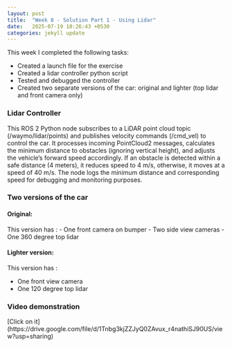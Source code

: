 ```yaml
---
layout: post
title:  "Week 8 - Solution Part 1 - Using Lidar"
date:   2025-07-19 10:26:43 +0530
categories: jekyll update
---
```


This week I completed the following tasks:

- Created a launch file for the exercise
- Created a lidar controller python script
- Tested and debugged the controller
- Created two separate versions of the car: original and lighter (top lidar and front camera only)

<h3>Lidar Controller</h3>

This ROS 2 Python node subscribes to a LiDAR point cloud topic (/waymo/lidar/points) and publishes velocity commands (/cmd_vel) to control the car. It processes incoming PointCloud2 messages, calculates the minimum distance to obstacles (ignoring vertical height), and adjusts the vehicle’s forward speed accordingly. If an obstacle is detected within a safe distance (4 meters), it reduces speed to 4 m/s, otherwise, it moves at a speed of 40 m/s. The node logs the minimum distance and corresponding speed for debugging and monitoring purposes.

<h3>Two versions of the car</h3>

<h4>Original:</h4>
This version has :
- One front camera on bumper
- Two side view cameras
- One 360 degree top lidar

<h4>Lighter version:</h4>
This version has :

- One front view camera
- One 120 degree top lidar

<h3> Video demonstration </h3>
[Click on it](https://drive.google.com/file/d/1Tnbg3kjZZJyQ0ZAvux_r4nathiSJ90US/view?usp=sharing)



